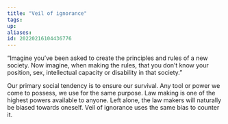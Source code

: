 ```yaml
---
title: "Veil of ignorance"
tags: 
up: 
aliases:
id: 20220216104436776
---
```




“Imagine you’ve been asked to create the principles and rules of a new society. Now imagine, when making the rules, that you don’t know your position, sex, intellectual capacity or disability in that society.”

Our primary social tendency is to ensure our survival. Any tool or power we come to possess, we use for the same purpose. Law making is one of the highest powers available to anyone. Left alone, the law makers will naturally be biased towards oneself. Veil of ignorance uses the same bias to counter it.